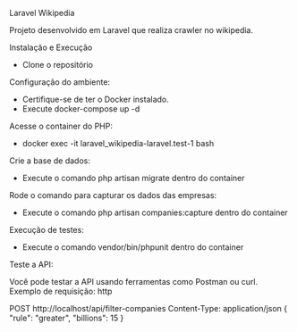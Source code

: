Laravel Wikipedia

Projeto desenvolvido em Laravel que realiza crawler no wikipedia.

Instalação e Execução

- Clone o repositório

Configuração do ambiente:

- Certifique-se de ter o Docker instalado.
- Execute docker-compose up -d

Acesse o container do PHP:

- docker exec -it laravel_wikipedia-laravel.test-1 bash
  
Crie a base de dados:

- Execute o comando php artisan migrate dentro do container

Rode o comando para capturar os dados das empresas:

- Execute o comando php artisan companies:capture dentro do container

Execução de testes:

- Execute o comando vendor/bin/phpunit dentro do container
  
Teste a API:

Você pode testar a API usando ferramentas como Postman ou curl. Exemplo de requisição:
http

POST http://localhost/api/filter-companies
Content-Type: application/json
{
    "rule": "greater",
    "billions": 15
}

